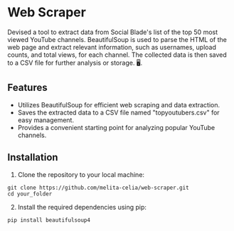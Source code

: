 # Web Scraper

Devised a tool to extract data from Social Blade's list of the top 50 most viewed YouTube channels. BeautifulSoup is used to parse the HTML of the web page and extract relevant information, such as usernames, upload counts, and total views, for each channel. The collected data is then saved to a CSV file for further analysis or storage. :desktop_computer:.

## Features
* Utilizes BeautifulSoup for efficient web scraping and data extraction.
* Saves the extracted data to a CSV file named "topyoutubers.csv" for easy management.
* Provides a convenient starting point for analyzing popular YouTube channels.

## Installation
1. Clone the repository to your local machine:

```
git clone https://github.com/melita-celia/web-scraper.git
cd your_folder
```

2. Install the required dependencies using pip:

```
pip install beautifulsoup4
```
